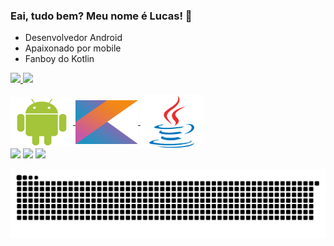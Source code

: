 ### Eai, tudo bem? Meu nome é Lucas! 👋

- Desenvolvedor Android
- Apaixonado por mobile
- Fanboy do Kotlin

 <div>
  <a href="https://github.com/lucslbtd">
  <img height="180em" src="https://github-readme-stats.vercel.app/api?username=lucslbtd&show_icons=true&theme=dracula&include_all_commits=true&count_private=true"/>
  <img height="180em" src="https://github-readme-stats.vercel.app/api/top-langs/?username=lucslbtd&layout=compact&langs_count=7&theme=dracula"/>
</div>
<div style="display: inline_block"><br>
  <img align="center" alt="Rafa-Js" height="80" width="100" src="https://raw.githubusercontent.com/devicons/devicon/master/icons/android/android-plain.svg">
  <img align="center" alt="Rafa-Ts" height="70" width="100" src="https://raw.githubusercontent.com/devicons/devicon/master/icons/kotlin/kotlin-original.svg">
  <img align="center" alt="Rafa-React" height="85" width="100" src="https://raw.githubusercontent.com/devicons/devicon/master/icons/java/java-original.svg">
</div>
  
 <div> 
  <a href="https://www.instagram.com/lucasamartins_" target="_blank"><img src="https://img.shields.io/badge/-Instagram-%23E4405F?style=for-the-badge&logo=instagram&logoColor=white" target="_blank"></a>
  <a href = "mailto:alucas057@gmail.com"><img src="https://img.shields.io/badge/-Gmail-%23333?style=for-the-badge&logo=gmail&logoColor=white" target="_blank"></a>
  <a href="https://www.linkedin.com/in/lucas-amartins-dev/" target="_blank"><img src="https://img.shields.io/badge/-LinkedIn-%230077B5?style=for-the-badge&logo=linkedin&logoColor=white" target="_blank"></a>  
</div> 
  
  ![Snake animation](https://github.com/lucslbtd/lucslbtd/blob/output/github-contribution-grid-snake.svg)
